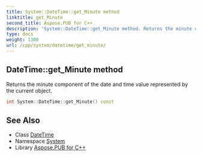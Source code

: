 ```yaml
---
title: System::DateTime::get_Minute method
linktitle: get_Minute
second_title: Aspose.PUB for C++
description: 'System::DateTime::get_Minute method. Returns the minute component of the date and time value represented by the current object in C++.'
type: docs
weight: 1300
url: /cpp/system/datetime/get_minute/
---
```

## DateTime::get_Minute method


Returns the minute component of the date and time value represented by the current object.

```cpp
int System::DateTime::get_Minute() const
```

## See Also

* Class [DateTime](../)
* Namespace [System](../../)
* Library [Aspose.PUB for C++](../../../)
